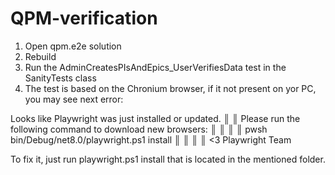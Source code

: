 # QPM-verification

1. Open qpm.e2e solution
2. Rebuild
3. Run the AdminCreatesPIsAndEpics_UserVerifiesData test in the SanityTests class
4. The test is based on the Chronium browser, if it not present on yor PC, you may see next error:
 
 Looks like Playwright was just installed or updated.        ║
 ║ Please run the following command to download new browsers: ║
 ║                                                            ║
 ║     pwsh bin/Debug/net8.0/playwright.ps1 install           ║
 ║                                                            ║
 ║ <3 Playwright Team   

To fix it, just run playwright.ps1 install that is located in the mentioned folder.

